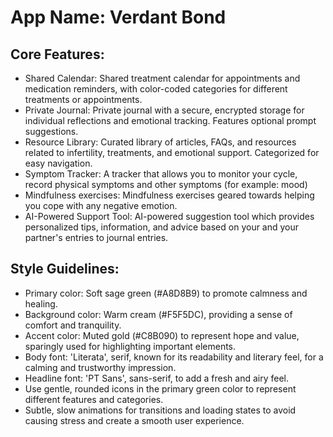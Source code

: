 # **App Name**: Verdant Bond

## Core Features:

- Shared Calendar: Shared treatment calendar for appointments and medication reminders, with color-coded categories for different treatments or appointments.
- Private Journal: Private journal with a secure, encrypted storage for individual reflections and emotional tracking. Features optional prompt suggestions.
- Resource Library: Curated library of articles, FAQs, and resources related to infertility, treatments, and emotional support. Categorized for easy navigation.
- Symptom Tracker: A tracker that allows you to monitor your cycle, record physical symptoms and other symptoms (for example: mood)
- Mindfulness exercises: Mindfulness exercises geared towards helping you cope with any negative emotion.
- AI-Powered Support Tool: AI-powered suggestion tool which provides personalized tips, information, and advice based on your and your partner's entries to journal entries.

## Style Guidelines:

- Primary color: Soft sage green (#A8D8B9) to promote calmness and healing.
- Background color: Warm cream (#F5F5DC), providing a sense of comfort and tranquility.
- Accent color: Muted gold (#C8B090) to represent hope and value, sparingly used for highlighting important elements.
- Body font: 'Literata', serif, known for its readability and literary feel, for a calming and trustworthy impression.
- Headline font: 'PT Sans', sans-serif, to add a fresh and airy feel.
- Use gentle, rounded icons in the primary green color to represent different features and categories.
- Subtle, slow animations for transitions and loading states to avoid causing stress and create a smooth user experience.